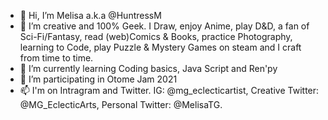 - 👋 Hi, I’m Melisa a.k.a @HuntressM 
- 👀 I’m creative and 100% Geek. I Draw, enjoy Anime, play D&D, a fan of Sci-Fi/Fantasy, read (web)Comics & Books, practice Photography, learning to Code, 
play Puzzle & Mystery Games on steam and I craft from time to time. 
- 🌱 I’m currently learning Coding basics, Java Script and Ren'py
- 💞️ I’m participating in Otome Jam 2021
- 📫 I'm on Intragram and Twitter. IG: @mg_eclecticartist, Creative Twitter: @MG_EclecticArts, Personal Twitter: @MelisaTG.

<!---
HuntressM/HuntressM is a ✨ special ✨ repository because its `README.md` (this file) appears on your GitHub profile.
You can click the Preview link to take a look at your changes.
--->
